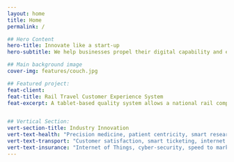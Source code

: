 ```yaml
---
layout: home
title: Home
permalink: /

## Hero Content
hero-title: Innovate like a start-up
hero-subtitle: We help businesses propel their digital capability and enable innovation.

## Main background image
cover-img: features/couch.jpg

## Featured project:
feat-client:
feat-title: Rail Travel Customer Experience System
feat-excerpt: A tablet-based quality system allows a national rail company to make a quantum leap in the quality of the experience of passengers in stations and on their trains.


## Vertical Section:
vert-section-title: Industry Innovation
vert-text-health: "Precision medicine, patient centricity, smart research."
vert-text-transport: "Customer satisfaction, smart ticketing, internet of things."
vert-text-insurance: "Internet of Things, cyber-security, speed to market."
---
```

